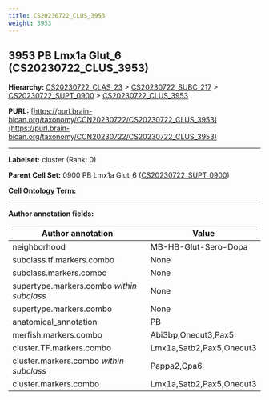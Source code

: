 ```yaml
---
title: CS20230722_CLUS_3953
weight: 3953
---
```

## 3953 PB Lmx1a Glut_6 (CS20230722_CLUS_3953)
<b>Hierarchy: </b>
[CS20230722_CLAS_23](../CS20230722_CLAS_23) >
[CS20230722_SUBC_217](../CS20230722_SUBC_217) >
[CS20230722_SUPT_0900](../CS20230722_SUPT_0900) >
[CS20230722_CLUS_3953](../CS20230722_CLUS_3953)

**PURL:** [https://purl.brain-bican.org/taxonomy/CCN20230722/CS20230722_CLUS_3953](https://purl.brain-bican.org/taxonomy/CCN20230722/CS20230722_CLUS_3953)

---


**Labelset:** cluster (Rank: 0)

**Parent Cell Set:** 0900 PB Lmx1a Glut_6 ([CS20230722_SUPT_0900](../CS20230722_SUPT_0900))



**Cell Ontology Term:** 

[MARKER GENES.]: #


---

[TRANSFERRED ANNOTATIONS.]: #


[AUTHOR ANNOTATION FIELDS.]: #


**Author annotation fields:**

| Author annotation | Value |
|-------------------|-------|
|neighborhood|MB-HB-Glut-Sero-Dopa|
|subclass.tf.markers.combo|None|
|subclass.markers.combo|None|
|supertype.markers.combo _within subclass_|None|
|supertype.markers.combo|None|
|anatomical_annotation|PB|
|merfish.markers.combo|Abi3bp,Onecut3,Pax5|
|cluster.TF.markers.combo|Lmx1a,Satb2,Pax5,Onecut3|
|cluster.markers.combo _within subclass_|Pappa2,Cpa6|
|cluster.markers.combo|Lmx1a,Satb2,Pax5,Onecut3|
